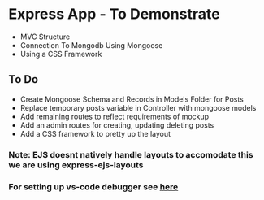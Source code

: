 # Express App - To Demonstrate

- MVC Structure
- Connection To Mongodb Using Mongoose
- Using a CSS Framework


## To Do

- Create Mongoose Schema and Records in Models Folder for Posts
- Replace temporary posts variable in Controller with mongoose models
- Add remaining routes to reflect requirements of mockup
- Add an admin routes for creating, updating deleting posts
- Add a CSS framework to pretty up the layout

### Note: EJS doesnt natively handle layouts to accomodate this we are using express-ejs-layouts
### For setting up vs-code debugger see [here](https://github.com/Microsoft/vscode-recipes/tree/master/nodemon)

